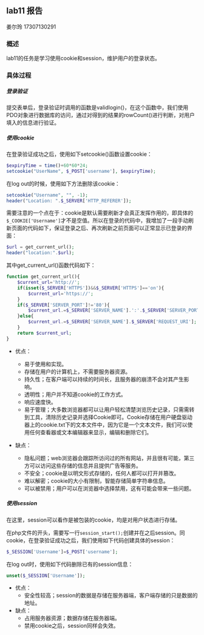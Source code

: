 ## lab11 报告

姜尔玲 17307130291

### 概述

lab11的任务是学习使用cookie和session，维护用户的登录状态。

### 具体过程

##### 登录验证

提交表单后，登录验证时调用的函数是validlogin()，在这个函数中，我们使用PDO对象进行数据库的访问，通过对得到的结果的rowCount()进行判断，对用户填入的信息进行验证。

##### 使用cookie

在登录验证成功之后，使用如下setcookie()函数设置cookie：

```php
$expiryTime = time()+60*60*24;  
setcookie("UserName", $_POST['username'], $expiryTime);
```

在log out的时候，使用如下方法删除该cookie：

```php
setcookie("Username", "", -1);  
header("Location: ".$_SERVER['HTTP_REFERER']);
```

需要注意的一个点在于：cookie是默认需要刷新才会真正发挥作用的，即具体的```$_COOKIE['Username']```才不是空值。所以在登录的代码中，我增加了一段手动刷新页面的代码如下，保证登录之后、再次刷新之前页面可以正常显示已登录的界面：

```php
$url = get_current_url();
header("location:".$url);
```

其中get_current_url()函数代码如下：

```php
function get_current_url(){
    $current_url='http://';
    if(isset($_SERVER['HTTPS'])&&$_SERVER['HTTPS']=='on'){
        $current_url='https://';
    }
    if($_SERVER['SERVER_PORT']!='80'){
        $current_url.=$_SERVER['SERVER_NAME'].':'.$_SERVER['SERVER_PORT'].$_SERVER['REQUEST_URI'];
    }else{
        $current_url.=$_SERVER['SERVER_NAME'].$_SERVER['REQUEST_URI'];
    }
    return $current_url;
}
```

- 优点：

  - 易于使用和实现。
  - 存储在用户的计算机上，不需要服务器资源。
  - 持久性；在客户端可以持续的时间长，且服务器的崩溃不会对其产生影响。
  - 透明性；用户并不知道cookie的工作方式。
  - 响应速度快。
  - 易于管理；大多数浏览器都可以让用户轻松清楚浏览历史记录，只需需转到工具，清除历史记录并选择Cookie即可。Cookie存储在用户硬盘驱动器上的cookie.txt下的文本文件中，因为它是一个文本文件，我们可以使用任何查看器或文本编辑器来显示，编辑和删除它们。

- 缺点：

  - 隐私问题；web浏览器会跟踪所访问过的所有网站，并且很有可能，第三方可以访问这些存储的信息并且提供广告等服务。
  - 不安全；cookie是以明文形式存储的，任何人都可以打开并篡改。
  - 难以解密；cookie的大小有限制，智能存储简单字符串信息。
  - 可以被禁用；用户可以在浏览器中选择禁用，这有可能会带来一些问题。

  

##### 使用session

在这里，session可以看作是被包装的cookie，均是对用户状态进行存储。

在php文件的开头，需要写一行```session_start();```创建并在之后session。同cookie，在登录验证成功之后，我们使用如下代码创建具体的session：

```php
$_SESSION['Username']=$_POST['username'];
```

在log out时，使用如下代码删除已有的session信息：

```php
unset($_SESSION['Username']);
```

- 优点：
  - 安全性较高；session的数据是存储在服务器端，客户端存储的只是数据的地址。
- 缺点：
  - 占用服务器资源；数据存储在服务器端。
  - 禁用cookie之后，session同样会失效。